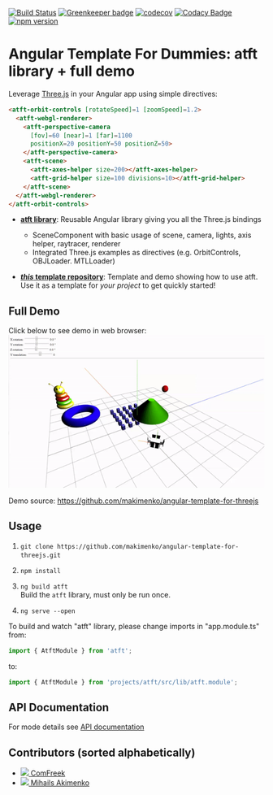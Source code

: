 [![Build Status](https://api.travis-ci.com/makimenko/angular-template-for-threejs.svg?branch=master)](https://travis-ci.com/makimenko/angular-template-for-threejs)
[![Greenkeeper badge](https://badges.greenkeeper.io/makimenko/angular-template-for-threejs.svg)](https://greenkeeper.io/)
[![codecov](https://codecov.io/gh/makimenko/angular-template-for-threejs/branch/master/graph/badge.svg)](https://codecov.io/gh/makimenko/angular-template-for-threejs)
[![Codacy Badge](https://api.codacy.com/project/badge/Grade/94e8d8689ae546d7a3e077ff3b5c5192)](https://app.codacy.com/app/mihails.akimenko/angular-template-for-threejs?utm_source=github.com&utm_medium=referral&utm_content=makimenko/angular-template-for-threejs&utm_campaign=Badge_Grade_Dashboard)
[![npm version](https://badge.fury.io/js/atft.svg)](https://badge.fury.io/js/atft)

# Angular Template For Dummies: atft library + full demo

Leverage [Three.js](https://threejs.org) in your Angular app using simple directives:

```html
<atft-orbit-controls [rotateSpeed]=1 [zoomSpeed]=1.2>
  <atft-webgl-renderer>
    <atft-perspective-camera
      [fov]=60 [near]=1 [far]=1100
      positionX=20 positionY=50 positionZ=50>
    </atft-perspective-camera>
    <atft-scene>
      <atft-axes-helper size=200></atft-axes-helper>
      <atft-grid-helper size=100 divisions=10></atft-grid-helper>
    </atft-scene>
  </atft-webgl-renderer>
</atft-orbit-controls>
```

  - [**atft library**](https://www.npmjs.com/package/atft): Reusable Angular library giving you all the Three.js bindings
    - SceneComponent with basic usage of scene, camera, lights, axis helper, raytracer, renderer
    - Integrated Three.js examples as directives (e.g. OrbitControls, OBJLoader. MTLLoader)

  - [**_this_ template repository**](https://github.com/makimenko/angular-template-for-threejs): Template and demo showing how to use atft. Use it as a template for _your project_ to get quickly started!

## Full Demo

Click below to see demo in web browser:<br>
<a href="https://makimenko.github.io/angular-template-for-threejs/demo"><img src="https://raw.githubusercontent.com/makimenko/files/master/angular-template-for-threejs/images/demo.gif"></a>

Demo source: <https://github.com/makimenko/angular-template-for-threejs>

## Usage

  1. `git clone https://github.com/makimenko/angular-template-for-threejs.git`

  2. `npm install`

  3. `ng build atft`<br>
     Build the `atft` library, must only be run once.

  4. `ng serve --open`

To build and watch "atft" library, please change imports in "app.module.ts" from:
```typescript
import { AtftModule } from 'atft';
```
to:
```typescript
import { AtftModule } from 'projects/atft/src/lib/atft.module';
```

## API Documentation

For mode details see [API documentation](https://makimenko.github.io/angular-template-for-threejs)

## Contributors (sorted alphabetically)

  - [<img src="https://avatars0.githubusercontent.com/u/1827709?s=20"> ComFreek](https://github.com/ComFreek)
  - [<img src="https://avatars1.githubusercontent.com/u/11466819?s=20"> Mihails Akimenko](https://github.com/makimenko)